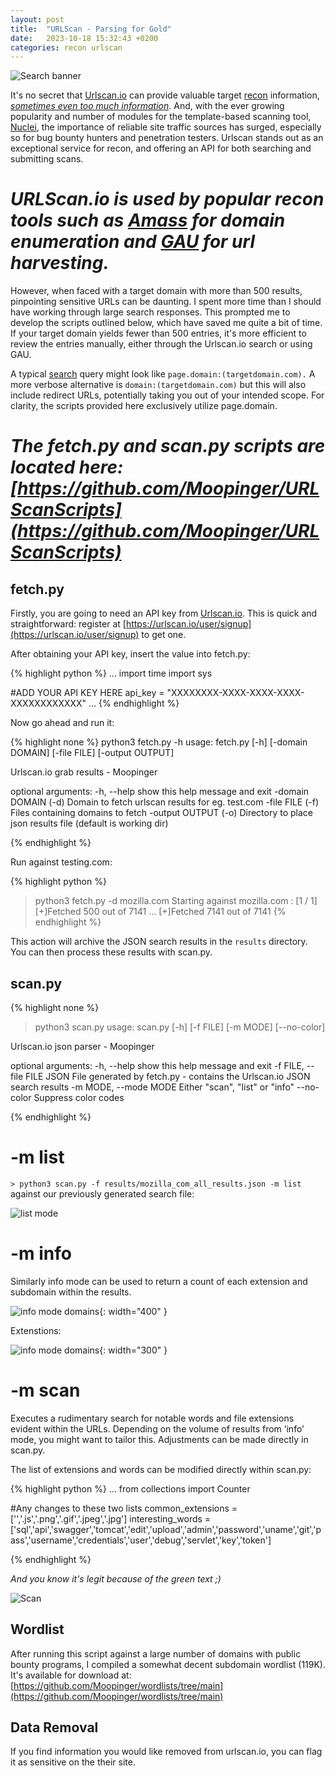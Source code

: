 ```yaml
---
layout: post
title:  "URLScan - Parsing for Gold"
date:   2023-10-18 15:32:43 +0200
categories: recon urlscan
---
```



![Search banner](/assets/searchbanner.png)

It's no secret that [Urlscan.io](https://urlscan.io) can provide valuable target [recon](https://urlscan.io/search/#page.url%3A%40gmail.com) information, [*sometimes even too much information*](https://positive.security/blog/urlscan-data-leaks). And, with the ever growing popularity and number of modules for the template-based scanning tool, [Nuclei](https://github.com/projectdiscovery/nuclei), the importance of reliable site traffic sources has surged, especially so for bug bounty hunters and penetration testers. Urlscan stands out as an exceptional service for recon, and offering an API for both searching and submitting scans.


# *URLScan.io is used by popular recon tools such as [Amass](https://github.com/owasp-amass/amass/) for domain enumeration and [GAU](https://github.com/lc/gau) for url harvesting.*

However, when faced with a target domain with more than 500 results, pinpointing sensitive URLs can be daunting. I spent more time than I should have working through large search responses. This prompted me to develop the scripts outlined below, which have saved me quite a bit of time. If your target domain yields fewer than 500 entries, it's more efficient to review the entries manually, either through the Urlscan.io search or using GAU.

A typical [search](https://urlscan.io/search/#*) query might look like `page.domain:(targetdomain.com).` A more verbose alternative is `domain:(targetdomain.com)` but this will also include redirect URLs, potentially taking you out of your intended scope. For clarity, the scripts provided here exclusively utilize page.domain.

# *The fetch.py and scan.py scripts are located here: [https://github.com/Moopinger/URLScanScripts](https://github.com/Moopinger/URLScanScripts)*

## fetch.py

Firstly, you are going to need an API key from [Urlscan.io](https://urlscan.io). This is quick and straightforward: register at [https://urlscan.io/user/signup](https://urlscan.io/user/signup) to get one.

After obtaining your API key, insert the value into fetch.py:

{% highlight python %}
...
import time
import sys

#ADD YOUR API KEY HERE
api_key = "XXXXXXXX-XXXX-XXXX-XXXX-XXXXXXXXXXXX"
...
{% endhighlight %}

Now go ahead and run it:

{% highlight none %}
python3 fetch.py -h
usage: fetch.py [-h] [-domain DOMAIN] [-file FILE] [-output OUTPUT]

Urlscan.io grab results - Moopinger

optional arguments:
  -h, --help      show this help message and exit
  -domain DOMAIN  (-d) Domain to fetch urlscan results for eg. test.com
  -file FILE      (-f) Files containing domains to fetch
  -output OUTPUT  (-o) Directory to place json results file (default is working dir)

{% endhighlight %}

Run against testing.com:

{% highlight python %}
> python3 fetch.py -d mozilla.com
Starting against mozilla.com : [1 / 1]
[+]Fetched 500 out of 7141
...
[+]Fetched 7141 out of 7141
{% endhighlight %}

This action will archive the JSON search results in the `results` directory. You can then process these results with scan.py.

## scan.py
{% highlight none %}

> python3 scan.py
usage: scan.py [-h] [-f FILE] [-m MODE] [--no-color]

Urlscan.io json parser - Moopinger

optional arguments:
  -h, --help            show this help message and exit
  -f FILE, --file FILE  JSON File generated by fetch.py - contains the Urlscan.io JSON search results
  -m MODE, --mode MODE  Either "scan", "list" or "info"
  --no-color            Suppress color codes

{% endhighlight %}

# -m list

`> python3 scan.py -f results/mozilla_com_all_results.json -m list` against our previously generated search file:

![list mode](/assets/listmode.png)


# -m info

Similarly info mode can be used to return a count of each extension and subdomain within the results.

![info mode domains](/assets/infomode-1.png){: width="400" }

Extenstions:

![info mode domains](/assets/infomode-2.png){: width="300" }


# -m scan

Executes a rudimentary search for notable words and file extensions evident within the URLs. Depending on the volume of results from ‘info’ mode, you might want to tailor this. Adjustments can be made directly in scan.py. 

The list of extensions and words can be modified directly within scan.py:

{% highlight python %}
...
from collections import Counter

#Any changes to these two lists
common_extensions = ['','.js','.png','.gif','.jpeg','.jpg']
interesting_words = ['sql','api','swagger','tomcat','edit','upload','admin','password','uname','git','pass','username','credentials','user','debug','servlet','key','token']

{% endhighlight %}

*And you know it's legit because of the green text ;)*

![Scan](/assets/scan.png)

## Wordlist

After running this script against a large number of domains with public bounty programs, I compiled a somewhat decent subdomain wordlist (119K). It's available for download at: [https://github.com/Moopinger/wordlists/tree/main](https://github.com/Moopinger/wordlists/tree/main)

## Data Removal
If you find information you would like removed from urlscan.io, you can flag it as sensitive on the their site.

